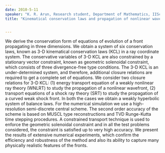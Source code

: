 ```yaml
---
date: 2010-5-11
speaker: "K. R. Arun, Research student, Department of Mathematics, IISc"
title: "Kinematical conservation laws and propagation of nonlinear waves in three dimensions"


---
```

We derive the conservation form of equations of evolution of a
front propagating in three dimensions. We obtain a system of six
conservation laws, known as 3-D kinematical conservation laws (KCL) in a
ray coordinate system. The conservative variables of 3-D KCL are also
constrained by a stationary vector constraint, known as geometric
solenoidal constraint, which consists of three divergence-free type
conditions. The 3-D KCL is an under-determined system, and therefore,
additional closure relations are required to get a complete set of
equations. We consider two closure relations for 3-D KCL:
(1) energy transport equation of a weakly nonlinear ray theory (WNLRT) to
study the propagation of a nonlinear wavefront,
(2) transport equations of a shock ray theory (SRT) to study the
propagation of a curved weak shock front.
In both the cases we obtain a weakly hyperbolic system of balance laws.
For the numerical simulation we use a high-resolution semi-discrete
central scheme. The second order accuracy of the scheme is based on MUSCL
type   reconstructions and TVD Runge-Kutta time stepping procedures. A
constrained transport technique is used to enforce the geometric
solenoidal constraint and in all the test problems considered, the
constraint is satisfied up to very high accuracy. We present the results
of extensive numerical experiments, which confirm the efficiency and
robustness of the method and also its ability to capture many physically
realistic features of the fronts.
